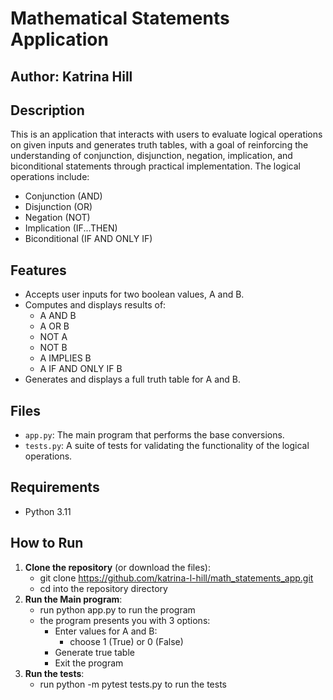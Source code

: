 # Mathematical Statements Application

## Author: Katrina Hill

## Description
This is an application that interacts with users to evaluate logical operations on given inputs and generates truth tables, with a goal of reinforcing the understanding of conjunction, disjunction, negation, implication, and biconditional statements through practical implementation. The logical operations include:

- Conjunction (AND)
- Disjunction (OR)
- Negation (NOT)
- Implication (IF...THEN)
- Biconditional (IF AND ONLY IF)

## Features
- Accepts user inputs for two boolean values, A and B.
- Computes and displays results of:
   - A AND B
   - A OR B
   - NOT A
   - NOT B
   - A IMPLIES B
   - A IF AND ONLY IF B
- Generates and displays a full truth table for A and B.

## Files
- `app.py`: The main program that performs the base conversions.
- `tests.py`: A suite of tests for validating the functionality of the logical operations.

## Requirements
- Python 3.11

## How to Run
1. **Clone the repository** (or download the files):
   - git clone https://github.com/katrina-l-hill/math_statements_app.git
   - cd into the repository directory
2. **Run the Main program**:
   - run python app.py to run the program
   - the program presents you with 3 options:
      - Enter values for A and B:
         - choose 1 (True) or 0 (False)
      - Generate true table
      - Exit the program
3. **Run the tests**:
   - run python -m pytest tests.py to run the tests